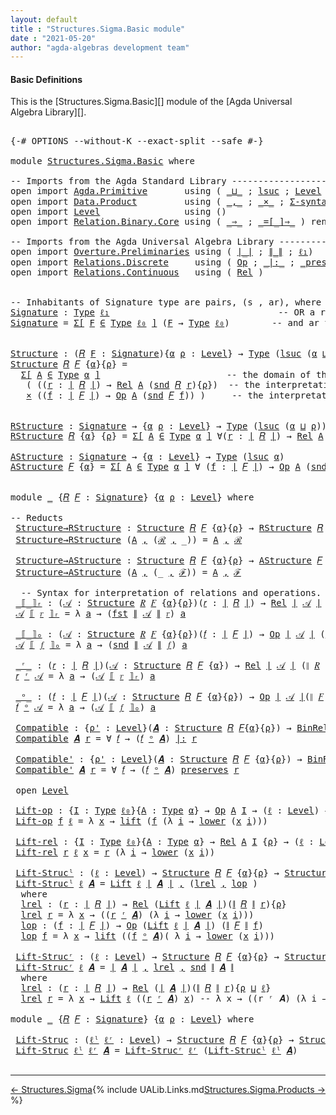 ```yaml
---
layout: default
title : "Structures.Sigma.Basic module"
date : "2021-05-20"
author: "agda-algebras development team"
---
```


#### <a id="basic-definitions">Basic Definitions</a>

This is the [Structures.Sigma.Basic][] module of the [Agda Universal Algebra Library][].

<pre class="Agda">

<a id="285" class="Symbol">{-#</a> <a id="289" class="Keyword">OPTIONS</a> <a id="297" class="Pragma">--without-K</a> <a id="309" class="Pragma">--exact-split</a> <a id="323" class="Pragma">--safe</a> <a id="330" class="Symbol">#-}</a>

<a id="335" class="Keyword">module</a> <a id="342" href="Structures.Sigma.Basic.html" class="Module">Structures.Sigma.Basic</a> <a id="365" class="Keyword">where</a>

<a id="372" class="Comment">-- Imports from the Agda Standard Library ------------------------------------------------</a>
<a id="463" class="Keyword">open</a> <a id="468" class="Keyword">import</a> <a id="475" href="Agda.Primitive.html" class="Module">Agda.Primitive</a>       <a id="496" class="Keyword">using</a> <a id="502" class="Symbol">(</a> <a id="504" href="Agda.Primitive.html#810" class="Primitive Operator">_⊔_</a> <a id="508" class="Symbol">;</a> <a id="510" href="Agda.Primitive.html#780" class="Primitive">lsuc</a> <a id="515" class="Symbol">;</a> <a id="517" href="Agda.Primitive.html#597" class="Postulate">Level</a> <a id="523" class="Symbol">)</a> <a id="525" class="Keyword">renaming</a> <a id="534" class="Symbol">(</a> <a id="536" href="Agda.Primitive.html#326" class="Primitive">Set</a> <a id="540" class="Symbol">to</a> <a id="543" class="Primitive">Type</a> <a id="548" class="Symbol">;</a> <a id="550" href="Agda.Primitive.html#764" class="Primitive">lzero</a> <a id="556" class="Symbol">to</a> <a id="559" class="Primitive">ℓ₀</a> <a id="562" class="Symbol">)</a>
<a id="564" class="Keyword">open</a> <a id="569" class="Keyword">import</a> <a id="576" href="Data.Product.html" class="Module">Data.Product</a>         <a id="597" class="Keyword">using</a> <a id="603" class="Symbol">(</a> <a id="605" href="Agda.Builtin.Sigma.html#236" class="InductiveConstructor Operator">_,_</a> <a id="609" class="Symbol">;</a> <a id="611" href="Data.Product.html#1167" class="Function Operator">_×_</a> <a id="615" class="Symbol">;</a> <a id="617" href="Data.Product.html#916" class="Function">Σ-syntax</a> <a id="626" class="Symbol">)</a> <a id="628" class="Keyword">renaming</a> <a id="637" class="Symbol">(</a> <a id="639" href="Agda.Builtin.Sigma.html#252" class="Field">proj₁</a> <a id="645" class="Symbol">to</a> <a id="648" class="Field">fst</a> <a id="652" class="Symbol">;</a> <a id="654" href="Agda.Builtin.Sigma.html#264" class="Field">proj₂</a> <a id="660" class="Symbol">to</a> <a id="663" class="Field">snd</a> <a id="667" class="Symbol">)</a>
<a id="669" class="Keyword">open</a> <a id="674" class="Keyword">import</a> <a id="681" href="Level.html" class="Module">Level</a>                <a id="702" class="Keyword">using</a> <a id="708" class="Symbol">()</a>
<a id="711" class="Keyword">open</a> <a id="716" class="Keyword">import</a> <a id="723" href="Relation.Binary.Core.html" class="Module">Relation.Binary.Core</a> <a id="744" class="Keyword">using</a> <a id="750" class="Symbol">(</a> <a id="752" href="Relation.Binary.Core.html#1254" class="Function Operator">_⇒_</a> <a id="756" class="Symbol">;</a> <a id="758" href="Relation.Binary.Core.html#1460" class="Function Operator">_=[_]⇒_</a> <a id="766" class="Symbol">)</a> <a id="768" class="Keyword">renaming</a> <a id="777" class="Symbol">(</a> <a id="779" href="Relation.Binary.Core.html#766" class="Function">REL</a> <a id="783" class="Symbol">to</a> <a id="786" class="Function">BinREL</a> <a id="793" class="Symbol">;</a> <a id="795" href="Relation.Binary.Core.html#882" class="Function">Rel</a> <a id="799" class="Symbol">to</a> <a id="802" class="Function">BinRel</a> <a id="809" class="Symbol">)</a>

<a id="812" class="Comment">-- Imports from the Agda Universal Algebra Library ---------------------------------------------</a>
<a id="909" class="Keyword">open</a> <a id="914" class="Keyword">import</a> <a id="921" href="Overture.Preliminaries.html" class="Module">Overture.Preliminaries</a> <a id="944" class="Keyword">using</a> <a id="950" class="Symbol">(</a> <a id="952" href="Overture.Preliminaries.html#4383" class="Function Operator">∣_∣</a> <a id="956" class="Symbol">;</a> <a id="958" href="Overture.Preliminaries.html#4421" class="Function Operator">∥_∥</a> <a id="962" class="Symbol">;</a> <a id="964" href="Overture.Preliminaries.html#3569" class="Function">ℓ₁</a><a id="966" class="Symbol">)</a>
<a id="968" class="Keyword">open</a> <a id="973" class="Keyword">import</a> <a id="980" href="Relations.Discrete.html" class="Module">Relations.Discrete</a>     <a id="1003" class="Keyword">using</a> <a id="1009" class="Symbol">(</a> <a id="1011" href="Relations.Discrete.html#6084" class="Function">Op</a> <a id="1014" class="Symbol">;</a> <a id="1016" href="Relations.Discrete.html#7001" class="Function Operator">_|:_</a> <a id="1021" class="Symbol">;</a> <a id="1023" href="Relations.Discrete.html#6827" class="Function Operator">_preserves_</a> <a id="1035" class="Symbol">)</a>
<a id="1037" class="Keyword">open</a> <a id="1042" class="Keyword">import</a> <a id="1049" href="Relations.Continuous.html" class="Module">Relations.Continuous</a>   <a id="1072" class="Keyword">using</a> <a id="1078" class="Symbol">(</a> <a id="1080" href="Relations.Continuous.html#3907" class="Function">Rel</a> <a id="1084" class="Symbol">)</a>


<a id="1088" class="Comment">-- Inhabitants of Signature type are pairs, (s , ar), where s is an operation symbol,</a>
<a id="Signature"></a><a id="1174" href="Structures.Sigma.Basic.html#1174" class="Function">Signature</a> <a id="1184" class="Symbol">:</a> <a id="1186" href="Structures.Sigma.Basic.html#543" class="Primitive">Type</a> <a id="1191" href="Overture.Preliminaries.html#3569" class="Function">ℓ₁</a>                                <a id="1225" class="Comment">-- OR a relation symbol (new!),</a>
<a id="1257" href="Structures.Sigma.Basic.html#1174" class="Function">Signature</a> <a id="1267" class="Symbol">=</a> <a id="1269" href="Data.Product.html#916" class="Function">Σ[</a> <a id="1272" href="Structures.Sigma.Basic.html#1272" class="Bound">F</a> <a id="1274" href="Data.Product.html#916" class="Function">∈</a> <a id="1276" href="Structures.Sigma.Basic.html#543" class="Primitive">Type</a> <a id="1281" href="Structures.Sigma.Basic.html#559" class="Primitive">ℓ₀</a> <a id="1284" href="Data.Product.html#916" class="Function">]</a> <a id="1286" class="Symbol">(</a><a id="1287" href="Structures.Sigma.Basic.html#1272" class="Bound">F</a> <a id="1289" class="Symbol">→</a> <a id="1291" href="Structures.Sigma.Basic.html#543" class="Primitive">Type</a> <a id="1296" href="Structures.Sigma.Basic.html#559" class="Primitive">ℓ₀</a><a id="1298" class="Symbol">)</a>        <a id="1307" class="Comment">-- and ar the arity of s.</a>


<a id="Structure"></a><a id="1335" href="Structures.Sigma.Basic.html#1335" class="Function">Structure</a> <a id="1345" class="Symbol">:</a> <a id="1347" class="Symbol">(</a><a id="1348" href="Structures.Sigma.Basic.html#1348" class="Bound">𝑅</a> <a id="1350" href="Structures.Sigma.Basic.html#1350" class="Bound">F</a> <a id="1352" class="Symbol">:</a> <a id="1354" href="Structures.Sigma.Basic.html#1174" class="Function">Signature</a><a id="1363" class="Symbol">){</a><a id="1365" href="Structures.Sigma.Basic.html#1365" class="Bound">α</a> <a id="1367" href="Structures.Sigma.Basic.html#1367" class="Bound">ρ</a> <a id="1369" class="Symbol">:</a> <a id="1371" href="Agda.Primitive.html#597" class="Postulate">Level</a><a id="1376" class="Symbol">}</a> <a id="1378" class="Symbol">→</a> <a id="1380" href="Structures.Sigma.Basic.html#543" class="Primitive">Type</a> <a id="1385" class="Symbol">(</a><a id="1386" href="Agda.Primitive.html#780" class="Primitive">lsuc</a> <a id="1391" class="Symbol">(</a><a id="1392" href="Structures.Sigma.Basic.html#1365" class="Bound">α</a> <a id="1394" href="Agda.Primitive.html#810" class="Primitive Operator">⊔</a> <a id="1396" href="Structures.Sigma.Basic.html#1367" class="Bound">ρ</a><a id="1397" class="Symbol">))</a>
<a id="1400" href="Structures.Sigma.Basic.html#1335" class="Function">Structure</a> <a id="1410" href="Structures.Sigma.Basic.html#1410" class="Bound">𝑅</a> <a id="1412" href="Structures.Sigma.Basic.html#1412" class="Bound">𝐹</a> <a id="1414" class="Symbol">{</a><a id="1415" href="Structures.Sigma.Basic.html#1415" class="Bound">α</a><a id="1416" class="Symbol">}{</a><a id="1418" href="Structures.Sigma.Basic.html#1418" class="Bound">ρ</a><a id="1419" class="Symbol">}</a> <a id="1421" class="Symbol">=</a>
  <a id="1425" href="Data.Product.html#916" class="Function">Σ[</a> <a id="1428" href="Structures.Sigma.Basic.html#1428" class="Bound">A</a> <a id="1430" href="Data.Product.html#916" class="Function">∈</a> <a id="1432" href="Structures.Sigma.Basic.html#543" class="Primitive">Type</a> <a id="1437" href="Structures.Sigma.Basic.html#1415" class="Bound">α</a> <a id="1439" href="Data.Product.html#916" class="Function">]</a>                        <a id="1464" class="Comment">-- the domain of the structure is A</a>
   <a id="1503" class="Symbol">(</a> <a id="1505" class="Symbol">((</a><a id="1507" href="Structures.Sigma.Basic.html#1507" class="Bound">r</a> <a id="1509" class="Symbol">:</a> <a id="1511" href="Overture.Preliminaries.html#4383" class="Function Operator">∣</a> <a id="1513" href="Structures.Sigma.Basic.html#1410" class="Bound">𝑅</a> <a id="1515" href="Overture.Preliminaries.html#4383" class="Function Operator">∣</a><a id="1516" class="Symbol">)</a> <a id="1518" class="Symbol">→</a> <a id="1520" href="Relations.Continuous.html#3907" class="Function">Rel</a> <a id="1524" href="Structures.Sigma.Basic.html#1428" class="Bound">A</a> <a id="1526" class="Symbol">(</a><a id="1527" href="Structures.Sigma.Basic.html#663" class="Field">snd</a> <a id="1531" href="Structures.Sigma.Basic.html#1410" class="Bound">𝑅</a> <a id="1533" href="Structures.Sigma.Basic.html#1507" class="Bound">r</a><a id="1534" class="Symbol">){</a><a id="1536" href="Structures.Sigma.Basic.html#1418" class="Bound">ρ</a><a id="1537" class="Symbol">})</a>  <a id="1541" class="Comment">-- the interpretations of the relation symbols</a>
   <a id="1591" href="Data.Product.html#1167" class="Function Operator">×</a> <a id="1593" class="Symbol">((</a><a id="1595" href="Structures.Sigma.Basic.html#1595" class="Bound">f</a> <a id="1597" class="Symbol">:</a> <a id="1599" href="Overture.Preliminaries.html#4383" class="Function Operator">∣</a> <a id="1601" href="Structures.Sigma.Basic.html#1412" class="Bound">𝐹</a> <a id="1603" href="Overture.Preliminaries.html#4383" class="Function Operator">∣</a><a id="1604" class="Symbol">)</a> <a id="1606" class="Symbol">→</a> <a id="1608" href="Relations.Discrete.html#6084" class="Function">Op</a> <a id="1611" href="Structures.Sigma.Basic.html#1428" class="Bound">A</a> <a id="1613" class="Symbol">(</a><a id="1614" href="Structures.Sigma.Basic.html#663" class="Field">snd</a> <a id="1618" href="Structures.Sigma.Basic.html#1412" class="Bound">𝐹</a> <a id="1620" href="Structures.Sigma.Basic.html#1595" class="Bound">f</a><a id="1621" class="Symbol">))</a> <a id="1624" class="Symbol">)</a>     <a id="1630" class="Comment">-- the interpretations of the operation symbols</a>


<a id="RStructure"></a><a id="1680" href="Structures.Sigma.Basic.html#1680" class="Function">RStructure</a> <a id="1691" class="Symbol">:</a> <a id="1693" href="Structures.Sigma.Basic.html#1174" class="Function">Signature</a> <a id="1703" class="Symbol">→</a> <a id="1705" class="Symbol">{</a><a id="1706" href="Structures.Sigma.Basic.html#1706" class="Bound">α</a> <a id="1708" href="Structures.Sigma.Basic.html#1708" class="Bound">ρ</a> <a id="1710" class="Symbol">:</a> <a id="1712" href="Agda.Primitive.html#597" class="Postulate">Level</a><a id="1717" class="Symbol">}</a> <a id="1719" class="Symbol">→</a> <a id="1721" href="Structures.Sigma.Basic.html#543" class="Primitive">Type</a> <a id="1726" class="Symbol">(</a><a id="1727" href="Agda.Primitive.html#780" class="Primitive">lsuc</a> <a id="1732" class="Symbol">(</a><a id="1733" href="Structures.Sigma.Basic.html#1706" class="Bound">α</a> <a id="1735" href="Agda.Primitive.html#810" class="Primitive Operator">⊔</a> <a id="1737" href="Structures.Sigma.Basic.html#1708" class="Bound">ρ</a><a id="1738" class="Symbol">))</a>
<a id="1741" href="Structures.Sigma.Basic.html#1680" class="Function">RStructure</a> <a id="1752" href="Structures.Sigma.Basic.html#1752" class="Bound">𝑅</a> <a id="1754" class="Symbol">{</a><a id="1755" href="Structures.Sigma.Basic.html#1755" class="Bound">α</a><a id="1756" class="Symbol">}</a> <a id="1758" class="Symbol">{</a><a id="1759" href="Structures.Sigma.Basic.html#1759" class="Bound">ρ</a><a id="1760" class="Symbol">}</a> <a id="1762" class="Symbol">=</a> <a id="1764" href="Data.Product.html#916" class="Function">Σ[</a> <a id="1767" href="Structures.Sigma.Basic.html#1767" class="Bound">A</a> <a id="1769" href="Data.Product.html#916" class="Function">∈</a> <a id="1771" href="Structures.Sigma.Basic.html#543" class="Primitive">Type</a> <a id="1776" href="Structures.Sigma.Basic.html#1755" class="Bound">α</a> <a id="1778" href="Data.Product.html#916" class="Function">]</a> <a id="1780" class="Symbol">∀(</a><a id="1782" href="Structures.Sigma.Basic.html#1782" class="Bound">r</a> <a id="1784" class="Symbol">:</a> <a id="1786" href="Overture.Preliminaries.html#4383" class="Function Operator">∣</a> <a id="1788" href="Structures.Sigma.Basic.html#1752" class="Bound">𝑅</a> <a id="1790" href="Overture.Preliminaries.html#4383" class="Function Operator">∣</a><a id="1791" class="Symbol">)</a> <a id="1793" class="Symbol">→</a> <a id="1795" href="Relations.Continuous.html#3907" class="Function">Rel</a> <a id="1799" href="Structures.Sigma.Basic.html#1767" class="Bound">A</a> <a id="1801" class="Symbol">(</a><a id="1802" href="Structures.Sigma.Basic.html#663" class="Field">snd</a> <a id="1806" href="Structures.Sigma.Basic.html#1752" class="Bound">𝑅</a> <a id="1808" href="Structures.Sigma.Basic.html#1782" class="Bound">r</a><a id="1809" class="Symbol">)</a> <a id="1811" class="Symbol">{</a><a id="1812" href="Structures.Sigma.Basic.html#1759" class="Bound">ρ</a><a id="1813" class="Symbol">}</a>

<a id="AStructure"></a><a id="1816" href="Structures.Sigma.Basic.html#1816" class="Function">AStructure</a> <a id="1827" class="Symbol">:</a> <a id="1829" href="Structures.Sigma.Basic.html#1174" class="Function">Signature</a> <a id="1839" class="Symbol">→</a> <a id="1841" class="Symbol">{</a><a id="1842" href="Structures.Sigma.Basic.html#1842" class="Bound">α</a> <a id="1844" class="Symbol">:</a> <a id="1846" href="Agda.Primitive.html#597" class="Postulate">Level</a><a id="1851" class="Symbol">}</a> <a id="1853" class="Symbol">→</a> <a id="1855" href="Structures.Sigma.Basic.html#543" class="Primitive">Type</a> <a id="1860" class="Symbol">(</a><a id="1861" href="Agda.Primitive.html#780" class="Primitive">lsuc</a> <a id="1866" href="Structures.Sigma.Basic.html#1842" class="Bound">α</a><a id="1867" class="Symbol">)</a>
<a id="1869" href="Structures.Sigma.Basic.html#1816" class="Function">AStructure</a> <a id="1880" href="Structures.Sigma.Basic.html#1880" class="Bound">𝐹</a> <a id="1882" class="Symbol">{</a><a id="1883" href="Structures.Sigma.Basic.html#1883" class="Bound">α</a><a id="1884" class="Symbol">}</a> <a id="1886" class="Symbol">=</a> <a id="1888" href="Data.Product.html#916" class="Function">Σ[</a> <a id="1891" href="Structures.Sigma.Basic.html#1891" class="Bound">A</a> <a id="1893" href="Data.Product.html#916" class="Function">∈</a> <a id="1895" href="Structures.Sigma.Basic.html#543" class="Primitive">Type</a> <a id="1900" href="Structures.Sigma.Basic.html#1883" class="Bound">α</a> <a id="1902" href="Data.Product.html#916" class="Function">]</a> <a id="1904" class="Symbol">∀</a> <a id="1906" class="Symbol">(</a><a id="1907" href="Structures.Sigma.Basic.html#1907" class="Bound">f</a> <a id="1909" class="Symbol">:</a> <a id="1911" href="Overture.Preliminaries.html#4383" class="Function Operator">∣</a> <a id="1913" href="Structures.Sigma.Basic.html#1880" class="Bound">𝐹</a> <a id="1915" href="Overture.Preliminaries.html#4383" class="Function Operator">∣</a><a id="1916" class="Symbol">)</a> <a id="1918" class="Symbol">→</a> <a id="1920" href="Relations.Discrete.html#6084" class="Function">Op</a> <a id="1923" href="Structures.Sigma.Basic.html#1891" class="Bound">A</a> <a id="1925" class="Symbol">(</a><a id="1926" href="Structures.Sigma.Basic.html#663" class="Field">snd</a> <a id="1930" href="Structures.Sigma.Basic.html#1880" class="Bound">𝐹</a> <a id="1932" href="Structures.Sigma.Basic.html#1907" class="Bound">f</a><a id="1933" class="Symbol">)</a>


<a id="1937" class="Keyword">module</a> <a id="1944" href="Structures.Sigma.Basic.html#1944" class="Module">_</a> <a id="1946" class="Symbol">{</a><a id="1947" href="Structures.Sigma.Basic.html#1947" class="Bound">𝑅</a> <a id="1949" href="Structures.Sigma.Basic.html#1949" class="Bound">𝐹</a> <a id="1951" class="Symbol">:</a> <a id="1953" href="Structures.Sigma.Basic.html#1174" class="Function">Signature</a><a id="1962" class="Symbol">}</a> <a id="1964" class="Symbol">{</a><a id="1965" href="Structures.Sigma.Basic.html#1965" class="Bound">α</a> <a id="1967" href="Structures.Sigma.Basic.html#1967" class="Bound">ρ</a> <a id="1969" class="Symbol">:</a> <a id="1971" href="Agda.Primitive.html#597" class="Postulate">Level</a><a id="1976" class="Symbol">}</a> <a id="1978" class="Keyword">where</a>

<a id="1985" class="Comment">-- Reducts</a>
 <a id="1997" href="Structures.Sigma.Basic.html#1997" class="Function">Structure→RStructure</a> <a id="2018" class="Symbol">:</a> <a id="2020" href="Structures.Sigma.Basic.html#1335" class="Function">Structure</a> <a id="2030" href="Structures.Sigma.Basic.html#1947" class="Bound">𝑅</a> <a id="2032" href="Structures.Sigma.Basic.html#1949" class="Bound">𝐹</a> <a id="2034" class="Symbol">{</a><a id="2035" href="Structures.Sigma.Basic.html#1965" class="Bound">α</a><a id="2036" class="Symbol">}{</a><a id="2038" href="Structures.Sigma.Basic.html#1967" class="Bound">ρ</a><a id="2039" class="Symbol">}</a> <a id="2041" class="Symbol">→</a> <a id="2043" href="Structures.Sigma.Basic.html#1680" class="Function">RStructure</a> <a id="2054" href="Structures.Sigma.Basic.html#1947" class="Bound">𝑅</a> <a id="2056" class="Symbol">{</a><a id="2057" href="Structures.Sigma.Basic.html#1965" class="Bound">α</a><a id="2058" class="Symbol">}{</a><a id="2060" href="Structures.Sigma.Basic.html#1967" class="Bound">ρ</a><a id="2061" class="Symbol">}</a>
 <a id="2064" href="Structures.Sigma.Basic.html#1997" class="Function">Structure→RStructure</a> <a id="2085" class="Symbol">(</a><a id="2086" href="Structures.Sigma.Basic.html#2086" class="Bound">A</a> <a id="2088" href="Agda.Builtin.Sigma.html#236" class="InductiveConstructor Operator">,</a> <a id="2090" class="Symbol">(</a><a id="2091" href="Structures.Sigma.Basic.html#2091" class="Bound">ℛ</a> <a id="2093" href="Agda.Builtin.Sigma.html#236" class="InductiveConstructor Operator">,</a> <a id="2095" class="Symbol">_))</a> <a id="2099" class="Symbol">=</a> <a id="2101" href="Structures.Sigma.Basic.html#2086" class="Bound">A</a> <a id="2103" href="Agda.Builtin.Sigma.html#236" class="InductiveConstructor Operator">,</a> <a id="2105" href="Structures.Sigma.Basic.html#2091" class="Bound">ℛ</a>

 <a id="2109" href="Structures.Sigma.Basic.html#2109" class="Function">Structure→AStructure</a> <a id="2130" class="Symbol">:</a> <a id="2132" href="Structures.Sigma.Basic.html#1335" class="Function">Structure</a> <a id="2142" href="Structures.Sigma.Basic.html#1947" class="Bound">𝑅</a> <a id="2144" href="Structures.Sigma.Basic.html#1949" class="Bound">𝐹</a> <a id="2146" class="Symbol">{</a><a id="2147" href="Structures.Sigma.Basic.html#1965" class="Bound">α</a><a id="2148" class="Symbol">}{</a><a id="2150" href="Structures.Sigma.Basic.html#1967" class="Bound">ρ</a><a id="2151" class="Symbol">}</a> <a id="2153" class="Symbol">→</a> <a id="2155" href="Structures.Sigma.Basic.html#1816" class="Function">AStructure</a> <a id="2166" href="Structures.Sigma.Basic.html#1949" class="Bound">𝐹</a>
 <a id="2169" href="Structures.Sigma.Basic.html#2109" class="Function">Structure→AStructure</a> <a id="2190" class="Symbol">(</a><a id="2191" href="Structures.Sigma.Basic.html#2191" class="Bound">A</a> <a id="2193" href="Agda.Builtin.Sigma.html#236" class="InductiveConstructor Operator">,</a> <a id="2195" class="Symbol">(_</a> <a id="2198" href="Agda.Builtin.Sigma.html#236" class="InductiveConstructor Operator">,</a> <a id="2200" href="Structures.Sigma.Basic.html#2200" class="Bound">ℱ</a><a id="2201" class="Symbol">))</a> <a id="2204" class="Symbol">=</a> <a id="2206" href="Structures.Sigma.Basic.html#2191" class="Bound">A</a> <a id="2208" href="Agda.Builtin.Sigma.html#236" class="InductiveConstructor Operator">,</a> <a id="2210" href="Structures.Sigma.Basic.html#2200" class="Bound">ℱ</a>

  <a id="2215" class="Comment">-- Syntax for interpretation of relations and operations.</a>
 <a id="2274" href="Structures.Sigma.Basic.html#2274" class="Function Operator">_⟦_⟧ᵣ</a> <a id="2280" class="Symbol">:</a> <a id="2282" class="Symbol">(</a><a id="2283" href="Structures.Sigma.Basic.html#2283" class="Bound">𝒜</a> <a id="2285" class="Symbol">:</a> <a id="2287" href="Structures.Sigma.Basic.html#1335" class="Function">Structure</a> <a id="2297" href="Structures.Sigma.Basic.html#1947" class="Bound">𝑅</a> <a id="2299" href="Structures.Sigma.Basic.html#1949" class="Bound">𝐹</a> <a id="2301" class="Symbol">{</a><a id="2302" href="Structures.Sigma.Basic.html#1965" class="Bound">α</a><a id="2303" class="Symbol">}{</a><a id="2305" href="Structures.Sigma.Basic.html#1967" class="Bound">ρ</a><a id="2306" class="Symbol">})(</a><a id="2309" href="Structures.Sigma.Basic.html#2309" class="Bound">𝑟</a> <a id="2311" class="Symbol">:</a> <a id="2313" href="Overture.Preliminaries.html#4383" class="Function Operator">∣</a> <a id="2315" href="Structures.Sigma.Basic.html#1947" class="Bound">𝑅</a> <a id="2317" href="Overture.Preliminaries.html#4383" class="Function Operator">∣</a><a id="2318" class="Symbol">)</a> <a id="2320" class="Symbol">→</a> <a id="2322" href="Relations.Continuous.html#3907" class="Function">Rel</a> <a id="2326" href="Overture.Preliminaries.html#4383" class="Function Operator">∣</a> <a id="2328" href="Structures.Sigma.Basic.html#2283" class="Bound">𝒜</a> <a id="2330" href="Overture.Preliminaries.html#4383" class="Function Operator">∣</a> <a id="2332" class="Symbol">(</a><a id="2333" href="Overture.Preliminaries.html#4421" class="Function Operator">∥</a> <a id="2335" href="Structures.Sigma.Basic.html#1947" class="Bound">𝑅</a> <a id="2337" href="Overture.Preliminaries.html#4421" class="Function Operator">∥</a> <a id="2339" href="Structures.Sigma.Basic.html#2309" class="Bound">𝑟</a><a id="2340" class="Symbol">)</a> <a id="2342" class="Symbol">{</a><a id="2343" href="Structures.Sigma.Basic.html#1967" class="Bound">ρ</a><a id="2344" class="Symbol">}</a>
 <a id="2347" href="Structures.Sigma.Basic.html#2347" class="Bound">𝒜</a> <a id="2349" href="Structures.Sigma.Basic.html#2274" class="Function Operator">⟦</a> <a id="2351" href="Structures.Sigma.Basic.html#2351" class="Bound">𝑟</a> <a id="2353" href="Structures.Sigma.Basic.html#2274" class="Function Operator">⟧ᵣ</a> <a id="2356" class="Symbol">=</a> <a id="2358" class="Symbol">λ</a> <a id="2360" href="Structures.Sigma.Basic.html#2360" class="Bound">a</a> <a id="2362" class="Symbol">→</a> <a id="2364" class="Symbol">(</a><a id="2365" href="Structures.Sigma.Basic.html#648" class="Field">fst</a> <a id="2369" href="Overture.Preliminaries.html#4421" class="Function Operator">∥</a> <a id="2371" href="Structures.Sigma.Basic.html#2347" class="Bound">𝒜</a> <a id="2373" href="Overture.Preliminaries.html#4421" class="Function Operator">∥</a> <a id="2375" href="Structures.Sigma.Basic.html#2351" class="Bound">𝑟</a><a id="2376" class="Symbol">)</a> <a id="2378" href="Structures.Sigma.Basic.html#2360" class="Bound">a</a>

 <a id="2382" href="Structures.Sigma.Basic.html#2382" class="Function Operator">_⟦_⟧ₒ</a> <a id="2388" class="Symbol">:</a> <a id="2390" class="Symbol">(</a><a id="2391" href="Structures.Sigma.Basic.html#2391" class="Bound">𝒜</a> <a id="2393" class="Symbol">:</a> <a id="2395" href="Structures.Sigma.Basic.html#1335" class="Function">Structure</a> <a id="2405" href="Structures.Sigma.Basic.html#1947" class="Bound">𝑅</a> <a id="2407" href="Structures.Sigma.Basic.html#1949" class="Bound">𝐹</a> <a id="2409" class="Symbol">{</a><a id="2410" href="Structures.Sigma.Basic.html#1965" class="Bound">α</a><a id="2411" class="Symbol">}{</a><a id="2413" href="Structures.Sigma.Basic.html#1967" class="Bound">ρ</a><a id="2414" class="Symbol">})(</a><a id="2417" href="Structures.Sigma.Basic.html#2417" class="Bound">𝑓</a> <a id="2419" class="Symbol">:</a> <a id="2421" href="Overture.Preliminaries.html#4383" class="Function Operator">∣</a> <a id="2423" href="Structures.Sigma.Basic.html#1949" class="Bound">𝐹</a> <a id="2425" href="Overture.Preliminaries.html#4383" class="Function Operator">∣</a><a id="2426" class="Symbol">)</a> <a id="2428" class="Symbol">→</a> <a id="2430" href="Relations.Discrete.html#6084" class="Function">Op</a> <a id="2433" href="Overture.Preliminaries.html#4383" class="Function Operator">∣</a> <a id="2435" href="Structures.Sigma.Basic.html#2391" class="Bound">𝒜</a> <a id="2437" href="Overture.Preliminaries.html#4383" class="Function Operator">∣</a> <a id="2439" class="Symbol">(</a><a id="2440" href="Overture.Preliminaries.html#4421" class="Function Operator">∥</a> <a id="2442" href="Structures.Sigma.Basic.html#1949" class="Bound">𝐹</a> <a id="2444" href="Overture.Preliminaries.html#4421" class="Function Operator">∥</a> <a id="2446" href="Structures.Sigma.Basic.html#2417" class="Bound">𝑓</a><a id="2447" class="Symbol">)</a>
 <a id="2450" href="Structures.Sigma.Basic.html#2450" class="Bound">𝒜</a> <a id="2452" href="Structures.Sigma.Basic.html#2382" class="Function Operator">⟦</a> <a id="2454" href="Structures.Sigma.Basic.html#2454" class="Bound">𝑓</a> <a id="2456" href="Structures.Sigma.Basic.html#2382" class="Function Operator">⟧ₒ</a> <a id="2459" class="Symbol">=</a> <a id="2461" class="Symbol">λ</a> <a id="2463" href="Structures.Sigma.Basic.html#2463" class="Bound">a</a> <a id="2465" class="Symbol">→</a> <a id="2467" class="Symbol">(</a><a id="2468" href="Structures.Sigma.Basic.html#663" class="Field">snd</a> <a id="2472" href="Overture.Preliminaries.html#4421" class="Function Operator">∥</a> <a id="2474" href="Structures.Sigma.Basic.html#2450" class="Bound">𝒜</a> <a id="2476" href="Overture.Preliminaries.html#4421" class="Function Operator">∥</a> <a id="2478" href="Structures.Sigma.Basic.html#2454" class="Bound">𝑓</a><a id="2479" class="Symbol">)</a> <a id="2481" href="Structures.Sigma.Basic.html#2463" class="Bound">a</a>

 <a id="2485" href="Structures.Sigma.Basic.html#2485" class="Function Operator">_ʳ_</a> <a id="2489" class="Symbol">:</a> <a id="2491" class="Symbol">(</a><a id="2492" href="Structures.Sigma.Basic.html#2492" class="Bound">𝑟</a> <a id="2494" class="Symbol">:</a> <a id="2496" href="Overture.Preliminaries.html#4383" class="Function Operator">∣</a> <a id="2498" href="Structures.Sigma.Basic.html#1947" class="Bound">𝑅</a> <a id="2500" href="Overture.Preliminaries.html#4383" class="Function Operator">∣</a><a id="2501" class="Symbol">)(</a><a id="2503" href="Structures.Sigma.Basic.html#2503" class="Bound">𝒜</a> <a id="2505" class="Symbol">:</a> <a id="2507" href="Structures.Sigma.Basic.html#1335" class="Function">Structure</a> <a id="2517" href="Structures.Sigma.Basic.html#1947" class="Bound">𝑅</a> <a id="2519" href="Structures.Sigma.Basic.html#1949" class="Bound">𝐹</a> <a id="2521" class="Symbol">{</a><a id="2522" href="Structures.Sigma.Basic.html#1965" class="Bound">α</a><a id="2523" class="Symbol">})</a> <a id="2526" class="Symbol">→</a> <a id="2528" href="Relations.Continuous.html#3907" class="Function">Rel</a> <a id="2532" href="Overture.Preliminaries.html#4383" class="Function Operator">∣</a> <a id="2534" href="Structures.Sigma.Basic.html#2503" class="Bound">𝒜</a> <a id="2536" href="Overture.Preliminaries.html#4383" class="Function Operator">∣</a> <a id="2538" class="Symbol">(</a><a id="2539" href="Overture.Preliminaries.html#4421" class="Function Operator">∥</a> <a id="2541" href="Structures.Sigma.Basic.html#1947" class="Bound">𝑅</a> <a id="2543" href="Overture.Preliminaries.html#4421" class="Function Operator">∥</a> <a id="2545" href="Structures.Sigma.Basic.html#2492" class="Bound">𝑟</a><a id="2546" class="Symbol">){</a><a id="2548" href="Structures.Sigma.Basic.html#1967" class="Bound">ρ</a><a id="2549" class="Symbol">}</a>
 <a id="2552" href="Structures.Sigma.Basic.html#2552" class="Bound">𝑟</a> <a id="2554" href="Structures.Sigma.Basic.html#2485" class="Function Operator">ʳ</a> <a id="2556" href="Structures.Sigma.Basic.html#2556" class="Bound">𝒜</a> <a id="2558" class="Symbol">=</a> <a id="2560" class="Symbol">λ</a> <a id="2562" href="Structures.Sigma.Basic.html#2562" class="Bound">a</a> <a id="2564" class="Symbol">→</a> <a id="2566" class="Symbol">(</a><a id="2567" href="Structures.Sigma.Basic.html#2556" class="Bound">𝒜</a> <a id="2569" href="Structures.Sigma.Basic.html#2274" class="Function Operator">⟦</a> <a id="2571" href="Structures.Sigma.Basic.html#2552" class="Bound">𝑟</a> <a id="2573" href="Structures.Sigma.Basic.html#2274" class="Function Operator">⟧ᵣ</a><a id="2575" class="Symbol">)</a> <a id="2577" href="Structures.Sigma.Basic.html#2562" class="Bound">a</a>

 <a id="2581" href="Structures.Sigma.Basic.html#2581" class="Function Operator">_ᵒ_</a> <a id="2585" class="Symbol">:</a> <a id="2587" class="Symbol">(</a><a id="2588" href="Structures.Sigma.Basic.html#2588" class="Bound">𝑓</a> <a id="2590" class="Symbol">:</a> <a id="2592" href="Overture.Preliminaries.html#4383" class="Function Operator">∣</a> <a id="2594" href="Structures.Sigma.Basic.html#1949" class="Bound">𝐹</a> <a id="2596" href="Overture.Preliminaries.html#4383" class="Function Operator">∣</a><a id="2597" class="Symbol">)(</a><a id="2599" href="Structures.Sigma.Basic.html#2599" class="Bound">𝒜</a> <a id="2601" class="Symbol">:</a> <a id="2603" href="Structures.Sigma.Basic.html#1335" class="Function">Structure</a> <a id="2613" href="Structures.Sigma.Basic.html#1947" class="Bound">𝑅</a> <a id="2615" href="Structures.Sigma.Basic.html#1949" class="Bound">𝐹</a> <a id="2617" class="Symbol">{</a><a id="2618" href="Structures.Sigma.Basic.html#1965" class="Bound">α</a><a id="2619" class="Symbol">}{</a><a id="2621" href="Structures.Sigma.Basic.html#1967" class="Bound">ρ</a><a id="2622" class="Symbol">})</a> <a id="2625" class="Symbol">→</a> <a id="2627" href="Relations.Discrete.html#6084" class="Function">Op</a> <a id="2630" href="Overture.Preliminaries.html#4383" class="Function Operator">∣</a> <a id="2632" href="Structures.Sigma.Basic.html#2599" class="Bound">𝒜</a> <a id="2634" href="Overture.Preliminaries.html#4383" class="Function Operator">∣</a><a id="2635" class="Symbol">(</a><a id="2636" href="Overture.Preliminaries.html#4421" class="Function Operator">∥</a> <a id="2638" href="Structures.Sigma.Basic.html#1949" class="Bound">𝐹</a> <a id="2640" href="Overture.Preliminaries.html#4421" class="Function Operator">∥</a> <a id="2642" href="Structures.Sigma.Basic.html#2588" class="Bound">𝑓</a><a id="2643" class="Symbol">)</a>
 <a id="2646" href="Structures.Sigma.Basic.html#2646" class="Bound">𝑓</a> <a id="2648" href="Structures.Sigma.Basic.html#2581" class="Function Operator">ᵒ</a> <a id="2650" href="Structures.Sigma.Basic.html#2650" class="Bound">𝒜</a> <a id="2652" class="Symbol">=</a> <a id="2654" class="Symbol">λ</a> <a id="2656" href="Structures.Sigma.Basic.html#2656" class="Bound">a</a> <a id="2658" class="Symbol">→</a> <a id="2660" class="Symbol">(</a><a id="2661" href="Structures.Sigma.Basic.html#2650" class="Bound">𝒜</a> <a id="2663" href="Structures.Sigma.Basic.html#2382" class="Function Operator">⟦</a> <a id="2665" href="Structures.Sigma.Basic.html#2646" class="Bound">𝑓</a> <a id="2667" href="Structures.Sigma.Basic.html#2382" class="Function Operator">⟧ₒ</a><a id="2669" class="Symbol">)</a> <a id="2671" href="Structures.Sigma.Basic.html#2656" class="Bound">a</a>

 <a id="2675" href="Structures.Sigma.Basic.html#2675" class="Function">Compatible</a> <a id="2686" class="Symbol">:</a> <a id="2688" class="Symbol">{</a><a id="2689" href="Structures.Sigma.Basic.html#2689" class="Bound">ρ&#39;</a> <a id="2692" class="Symbol">:</a> <a id="2694" href="Agda.Primitive.html#597" class="Postulate">Level</a><a id="2699" class="Symbol">}(</a><a id="2701" href="Structures.Sigma.Basic.html#2701" class="Bound">𝑨</a> <a id="2703" class="Symbol">:</a> <a id="2705" href="Structures.Sigma.Basic.html#1335" class="Function">Structure</a> <a id="2715" href="Structures.Sigma.Basic.html#1947" class="Bound">𝑅</a> <a id="2717" href="Structures.Sigma.Basic.html#1949" class="Bound">𝐹</a><a id="2718" class="Symbol">{</a><a id="2719" href="Structures.Sigma.Basic.html#1965" class="Bound">α</a><a id="2720" class="Symbol">}{</a><a id="2722" href="Structures.Sigma.Basic.html#1967" class="Bound">ρ</a><a id="2723" class="Symbol">})</a> <a id="2726" class="Symbol">→</a> <a id="2728" href="Structures.Sigma.Basic.html#802" class="Function">BinRel</a> <a id="2735" href="Overture.Preliminaries.html#4383" class="Function Operator">∣</a> <a id="2737" href="Structures.Sigma.Basic.html#2701" class="Bound">𝑨</a> <a id="2739" href="Overture.Preliminaries.html#4383" class="Function Operator">∣</a> <a id="2741" href="Structures.Sigma.Basic.html#2689" class="Bound">ρ&#39;</a>  <a id="2745" class="Symbol">→</a> <a id="2747" href="Structures.Sigma.Basic.html#543" class="Primitive">Type</a> <a id="2752" class="Symbol">(</a><a id="2753" href="Structures.Sigma.Basic.html#1965" class="Bound">α</a> <a id="2755" href="Agda.Primitive.html#810" class="Primitive Operator">⊔</a> <a id="2757" href="Structures.Sigma.Basic.html#2689" class="Bound">ρ&#39;</a><a id="2759" class="Symbol">)</a>
 <a id="2762" href="Structures.Sigma.Basic.html#2675" class="Function">Compatible</a> <a id="2773" href="Structures.Sigma.Basic.html#2773" class="Bound">𝑨</a> <a id="2775" href="Structures.Sigma.Basic.html#2775" class="Bound">r</a> <a id="2777" class="Symbol">=</a> <a id="2779" class="Symbol">∀</a> <a id="2781" href="Structures.Sigma.Basic.html#2781" class="Bound">𝑓</a> <a id="2783" class="Symbol">→</a> <a id="2785" class="Symbol">(</a><a id="2786" href="Structures.Sigma.Basic.html#2781" class="Bound">𝑓</a> <a id="2788" href="Structures.Sigma.Basic.html#2581" class="Function Operator">ᵒ</a> <a id="2790" href="Structures.Sigma.Basic.html#2773" class="Bound">𝑨</a><a id="2791" class="Symbol">)</a> <a id="2793" href="Relations.Discrete.html#7001" class="Function Operator">|:</a> <a id="2796" href="Structures.Sigma.Basic.html#2775" class="Bound">r</a>

 <a id="2800" href="Structures.Sigma.Basic.html#2800" class="Function">Compatible&#39;</a> <a id="2812" class="Symbol">:</a> <a id="2814" class="Symbol">{</a><a id="2815" href="Structures.Sigma.Basic.html#2815" class="Bound">ρ&#39;</a> <a id="2818" class="Symbol">:</a> <a id="2820" href="Agda.Primitive.html#597" class="Postulate">Level</a><a id="2825" class="Symbol">}(</a><a id="2827" href="Structures.Sigma.Basic.html#2827" class="Bound">𝑨</a> <a id="2829" class="Symbol">:</a> <a id="2831" href="Structures.Sigma.Basic.html#1335" class="Function">Structure</a> <a id="2841" href="Structures.Sigma.Basic.html#1947" class="Bound">𝑅</a> <a id="2843" href="Structures.Sigma.Basic.html#1949" class="Bound">𝐹</a> <a id="2845" class="Symbol">{</a><a id="2846" href="Structures.Sigma.Basic.html#1965" class="Bound">α</a><a id="2847" class="Symbol">}{</a><a id="2849" href="Structures.Sigma.Basic.html#1967" class="Bound">ρ</a><a id="2850" class="Symbol">})</a> <a id="2853" class="Symbol">→</a> <a id="2855" href="Structures.Sigma.Basic.html#802" class="Function">BinRel</a> <a id="2862" href="Overture.Preliminaries.html#4383" class="Function Operator">∣</a> <a id="2864" href="Structures.Sigma.Basic.html#2827" class="Bound">𝑨</a> <a id="2866" href="Overture.Preliminaries.html#4383" class="Function Operator">∣</a> <a id="2868" href="Structures.Sigma.Basic.html#2815" class="Bound">ρ&#39;</a>  <a id="2872" class="Symbol">→</a> <a id="2874" href="Structures.Sigma.Basic.html#543" class="Primitive">Type</a> <a id="2879" class="Symbol">(</a><a id="2880" href="Structures.Sigma.Basic.html#1965" class="Bound">α</a> <a id="2882" href="Agda.Primitive.html#810" class="Primitive Operator">⊔</a> <a id="2884" href="Structures.Sigma.Basic.html#2815" class="Bound">ρ&#39;</a><a id="2886" class="Symbol">)</a>
 <a id="2889" href="Structures.Sigma.Basic.html#2800" class="Function">Compatible&#39;</a> <a id="2901" href="Structures.Sigma.Basic.html#2901" class="Bound">𝑨</a> <a id="2903" href="Structures.Sigma.Basic.html#2903" class="Bound">r</a> <a id="2905" class="Symbol">=</a> <a id="2907" class="Symbol">∀</a> <a id="2909" href="Structures.Sigma.Basic.html#2909" class="Bound">𝑓</a> <a id="2911" class="Symbol">→</a> <a id="2913" class="Symbol">(</a><a id="2914" href="Structures.Sigma.Basic.html#2909" class="Bound">𝑓</a> <a id="2916" href="Structures.Sigma.Basic.html#2581" class="Function Operator">ᵒ</a> <a id="2918" href="Structures.Sigma.Basic.html#2901" class="Bound">𝑨</a><a id="2919" class="Symbol">)</a> <a id="2921" href="Relations.Discrete.html#6827" class="Function Operator">preserves</a> <a id="2931" href="Structures.Sigma.Basic.html#2903" class="Bound">r</a>

 <a id="2935" class="Keyword">open</a> <a id="2940" href="Level.html" class="Module">Level</a>

 <a id="2948" href="Structures.Sigma.Basic.html#2948" class="Function">Lift-op</a> <a id="2956" class="Symbol">:</a> <a id="2958" class="Symbol">{</a><a id="2959" href="Structures.Sigma.Basic.html#2959" class="Bound">I</a> <a id="2961" class="Symbol">:</a> <a id="2963" href="Structures.Sigma.Basic.html#543" class="Primitive">Type</a> <a id="2968" href="Structures.Sigma.Basic.html#559" class="Primitive">ℓ₀</a><a id="2970" class="Symbol">}{</a><a id="2972" href="Structures.Sigma.Basic.html#2972" class="Bound">A</a> <a id="2974" class="Symbol">:</a> <a id="2976" href="Structures.Sigma.Basic.html#543" class="Primitive">Type</a> <a id="2981" href="Structures.Sigma.Basic.html#1965" class="Bound">α</a><a id="2982" class="Symbol">}</a> <a id="2984" class="Symbol">→</a> <a id="2986" href="Relations.Discrete.html#6084" class="Function">Op</a> <a id="2989" href="Structures.Sigma.Basic.html#2972" class="Bound">A</a> <a id="2991" href="Structures.Sigma.Basic.html#2959" class="Bound">I</a> <a id="2993" class="Symbol">→</a> <a id="2995" class="Symbol">(</a><a id="2996" href="Structures.Sigma.Basic.html#2996" class="Bound">ℓ</a> <a id="2998" class="Symbol">:</a> <a id="3000" href="Agda.Primitive.html#597" class="Postulate">Level</a><a id="3005" class="Symbol">)</a> <a id="3007" class="Symbol">→</a> <a id="3009" href="Relations.Discrete.html#6084" class="Function">Op</a> <a id="3012" class="Symbol">(</a><a id="3013" href="Level.html#400" class="Record">Lift</a> <a id="3018" href="Structures.Sigma.Basic.html#2996" class="Bound">ℓ</a> <a id="3020" href="Structures.Sigma.Basic.html#2972" class="Bound">A</a><a id="3021" class="Symbol">)</a> <a id="3023" href="Structures.Sigma.Basic.html#2959" class="Bound">I</a>
 <a id="3026" href="Structures.Sigma.Basic.html#2948" class="Function">Lift-op</a> <a id="3034" href="Structures.Sigma.Basic.html#3034" class="Bound">f</a> <a id="3036" href="Structures.Sigma.Basic.html#3036" class="Bound">ℓ</a> <a id="3038" class="Symbol">=</a> <a id="3040" class="Symbol">λ</a> <a id="3042" href="Structures.Sigma.Basic.html#3042" class="Bound">x</a> <a id="3044" class="Symbol">→</a> <a id="3046" href="Level.html#457" class="InductiveConstructor">lift</a> <a id="3051" class="Symbol">(</a><a id="3052" href="Structures.Sigma.Basic.html#3034" class="Bound">f</a> <a id="3054" class="Symbol">(λ</a> <a id="3057" href="Structures.Sigma.Basic.html#3057" class="Bound">i</a> <a id="3059" class="Symbol">→</a> <a id="3061" href="Level.html#470" class="Field">lower</a> <a id="3067" class="Symbol">(</a><a id="3068" href="Structures.Sigma.Basic.html#3042" class="Bound">x</a> <a id="3070" href="Structures.Sigma.Basic.html#3057" class="Bound">i</a><a id="3071" class="Symbol">)))</a>

 <a id="3077" href="Structures.Sigma.Basic.html#3077" class="Function">Lift-rel</a> <a id="3086" class="Symbol">:</a> <a id="3088" class="Symbol">{</a><a id="3089" href="Structures.Sigma.Basic.html#3089" class="Bound">I</a> <a id="3091" class="Symbol">:</a> <a id="3093" href="Structures.Sigma.Basic.html#543" class="Primitive">Type</a> <a id="3098" href="Structures.Sigma.Basic.html#559" class="Primitive">ℓ₀</a><a id="3100" class="Symbol">}{</a><a id="3102" href="Structures.Sigma.Basic.html#3102" class="Bound">A</a> <a id="3104" class="Symbol">:</a> <a id="3106" href="Structures.Sigma.Basic.html#543" class="Primitive">Type</a> <a id="3111" href="Structures.Sigma.Basic.html#1965" class="Bound">α</a><a id="3112" class="Symbol">}</a> <a id="3114" class="Symbol">→</a> <a id="3116" href="Relations.Continuous.html#3907" class="Function">Rel</a> <a id="3120" href="Structures.Sigma.Basic.html#3102" class="Bound">A</a> <a id="3122" href="Structures.Sigma.Basic.html#3089" class="Bound">I</a> <a id="3124" class="Symbol">{</a><a id="3125" href="Structures.Sigma.Basic.html#1967" class="Bound">ρ</a><a id="3126" class="Symbol">}</a> <a id="3128" class="Symbol">→</a> <a id="3130" class="Symbol">(</a><a id="3131" href="Structures.Sigma.Basic.html#3131" class="Bound">ℓ</a> <a id="3133" class="Symbol">:</a> <a id="3135" href="Agda.Primitive.html#597" class="Postulate">Level</a><a id="3140" class="Symbol">)</a> <a id="3142" class="Symbol">→</a> <a id="3144" href="Relations.Continuous.html#3907" class="Function">Rel</a> <a id="3148" class="Symbol">(</a><a id="3149" href="Level.html#400" class="Record">Lift</a> <a id="3154" href="Structures.Sigma.Basic.html#3131" class="Bound">ℓ</a> <a id="3156" href="Structures.Sigma.Basic.html#3102" class="Bound">A</a><a id="3157" class="Symbol">)</a> <a id="3159" href="Structures.Sigma.Basic.html#3089" class="Bound">I</a><a id="3160" class="Symbol">{</a><a id="3161" href="Structures.Sigma.Basic.html#1967" class="Bound">ρ</a><a id="3162" class="Symbol">}</a>
 <a id="3165" href="Structures.Sigma.Basic.html#3077" class="Function">Lift-rel</a> <a id="3174" href="Structures.Sigma.Basic.html#3174" class="Bound">r</a> <a id="3176" href="Structures.Sigma.Basic.html#3176" class="Bound">ℓ</a> <a id="3178" href="Structures.Sigma.Basic.html#3178" class="Bound">x</a> <a id="3180" class="Symbol">=</a> <a id="3182" href="Structures.Sigma.Basic.html#3174" class="Bound">r</a> <a id="3184" class="Symbol">(λ</a> <a id="3187" href="Structures.Sigma.Basic.html#3187" class="Bound">i</a> <a id="3189" class="Symbol">→</a> <a id="3191" href="Level.html#470" class="Field">lower</a> <a id="3197" class="Symbol">(</a><a id="3198" href="Structures.Sigma.Basic.html#3178" class="Bound">x</a> <a id="3200" href="Structures.Sigma.Basic.html#3187" class="Bound">i</a><a id="3201" class="Symbol">))</a>

 <a id="3206" href="Structures.Sigma.Basic.html#3206" class="Function">Lift-Strucˡ</a> <a id="3218" class="Symbol">:</a> <a id="3220" class="Symbol">(</a><a id="3221" href="Structures.Sigma.Basic.html#3221" class="Bound">ℓ</a> <a id="3223" class="Symbol">:</a> <a id="3225" href="Agda.Primitive.html#597" class="Postulate">Level</a><a id="3230" class="Symbol">)</a> <a id="3232" class="Symbol">→</a> <a id="3234" href="Structures.Sigma.Basic.html#1335" class="Function">Structure</a> <a id="3244" href="Structures.Sigma.Basic.html#1947" class="Bound">𝑅</a> <a id="3246" href="Structures.Sigma.Basic.html#1949" class="Bound">𝐹</a> <a id="3248" class="Symbol">{</a><a id="3249" href="Structures.Sigma.Basic.html#1965" class="Bound">α</a><a id="3250" class="Symbol">}{</a><a id="3252" href="Structures.Sigma.Basic.html#1967" class="Bound">ρ</a><a id="3253" class="Symbol">}</a> <a id="3255" class="Symbol">→</a> <a id="3257" href="Structures.Sigma.Basic.html#1335" class="Function">Structure</a> <a id="3267" href="Structures.Sigma.Basic.html#1947" class="Bound">𝑅</a> <a id="3269" href="Structures.Sigma.Basic.html#1949" class="Bound">𝐹</a> <a id="3271" class="Symbol">{</a><a id="3272" class="Argument">α</a> <a id="3274" class="Symbol">=</a> <a id="3276" class="Symbol">(</a><a id="3277" href="Structures.Sigma.Basic.html#1965" class="Bound">α</a> <a id="3279" href="Agda.Primitive.html#810" class="Primitive Operator">⊔</a> <a id="3281" href="Structures.Sigma.Basic.html#3221" class="Bound">ℓ</a><a id="3282" class="Symbol">)}{</a><a id="3285" href="Structures.Sigma.Basic.html#1967" class="Bound">ρ</a><a id="3286" class="Symbol">}</a>
 <a id="3289" href="Structures.Sigma.Basic.html#3206" class="Function">Lift-Strucˡ</a> <a id="3301" href="Structures.Sigma.Basic.html#3301" class="Bound">ℓ</a> <a id="3303" href="Structures.Sigma.Basic.html#3303" class="Bound">𝑨</a> <a id="3305" class="Symbol">=</a> <a id="3307" href="Level.html#400" class="Record">Lift</a> <a id="3312" href="Structures.Sigma.Basic.html#3301" class="Bound">ℓ</a> <a id="3314" href="Overture.Preliminaries.html#4383" class="Function Operator">∣</a> <a id="3316" href="Structures.Sigma.Basic.html#3303" class="Bound">𝑨</a> <a id="3318" href="Overture.Preliminaries.html#4383" class="Function Operator">∣</a> <a id="3320" href="Agda.Builtin.Sigma.html#236" class="InductiveConstructor Operator">,</a> <a id="3322" class="Symbol">(</a><a id="3323" href="Structures.Sigma.Basic.html#3346" class="Function">lrel</a> <a id="3328" href="Agda.Builtin.Sigma.html#236" class="InductiveConstructor Operator">,</a> <a id="3330" href="Structures.Sigma.Basic.html#3447" class="Function">lop</a> <a id="3334" class="Symbol">)</a>
  <a id="3338" class="Keyword">where</a>
  <a id="3346" href="Structures.Sigma.Basic.html#3346" class="Function">lrel</a> <a id="3351" class="Symbol">:</a> <a id="3353" class="Symbol">(</a><a id="3354" href="Structures.Sigma.Basic.html#3354" class="Bound">r</a> <a id="3356" class="Symbol">:</a> <a id="3358" href="Overture.Preliminaries.html#4383" class="Function Operator">∣</a> <a id="3360" href="Structures.Sigma.Basic.html#1947" class="Bound">𝑅</a> <a id="3362" href="Overture.Preliminaries.html#4383" class="Function Operator">∣</a><a id="3363" class="Symbol">)</a> <a id="3365" class="Symbol">→</a> <a id="3367" href="Relations.Continuous.html#3907" class="Function">Rel</a> <a id="3371" class="Symbol">(</a><a id="3372" href="Level.html#400" class="Record">Lift</a> <a id="3377" href="Structures.Sigma.Basic.html#3301" class="Bound">ℓ</a> <a id="3379" href="Overture.Preliminaries.html#4383" class="Function Operator">∣</a> <a id="3381" href="Structures.Sigma.Basic.html#3303" class="Bound">𝑨</a> <a id="3383" href="Overture.Preliminaries.html#4383" class="Function Operator">∣</a><a id="3384" class="Symbol">)(</a><a id="3386" href="Overture.Preliminaries.html#4421" class="Function Operator">∥</a> <a id="3388" href="Structures.Sigma.Basic.html#1947" class="Bound">𝑅</a> <a id="3390" href="Overture.Preliminaries.html#4421" class="Function Operator">∥</a> <a id="3392" href="Structures.Sigma.Basic.html#3354" class="Bound">r</a><a id="3393" class="Symbol">){</a><a id="3395" href="Structures.Sigma.Basic.html#1967" class="Bound">ρ</a><a id="3396" class="Symbol">}</a>
  <a id="3400" href="Structures.Sigma.Basic.html#3346" class="Function">lrel</a> <a id="3405" href="Structures.Sigma.Basic.html#3405" class="Bound">r</a> <a id="3407" class="Symbol">=</a> <a id="3409" class="Symbol">λ</a> <a id="3411" href="Structures.Sigma.Basic.html#3411" class="Bound">x</a> <a id="3413" class="Symbol">→</a> <a id="3415" class="Symbol">((</a><a id="3417" href="Structures.Sigma.Basic.html#3405" class="Bound">r</a> <a id="3419" href="Structures.Sigma.Basic.html#2485" class="Function Operator">ʳ</a> <a id="3421" href="Structures.Sigma.Basic.html#3303" class="Bound">𝑨</a><a id="3422" class="Symbol">)</a> <a id="3424" class="Symbol">(λ</a> <a id="3427" href="Structures.Sigma.Basic.html#3427" class="Bound">i</a> <a id="3429" class="Symbol">→</a> <a id="3431" href="Level.html#470" class="Field">lower</a> <a id="3437" class="Symbol">(</a><a id="3438" href="Structures.Sigma.Basic.html#3411" class="Bound">x</a> <a id="3440" href="Structures.Sigma.Basic.html#3427" class="Bound">i</a><a id="3441" class="Symbol">)))</a>
  <a id="3447" href="Structures.Sigma.Basic.html#3447" class="Function">lop</a> <a id="3451" class="Symbol">:</a> <a id="3453" class="Symbol">(</a><a id="3454" href="Structures.Sigma.Basic.html#3454" class="Bound">f</a> <a id="3456" class="Symbol">:</a> <a id="3458" href="Overture.Preliminaries.html#4383" class="Function Operator">∣</a> <a id="3460" href="Structures.Sigma.Basic.html#1949" class="Bound">𝐹</a> <a id="3462" href="Overture.Preliminaries.html#4383" class="Function Operator">∣</a><a id="3463" class="Symbol">)</a> <a id="3465" class="Symbol">→</a> <a id="3467" href="Relations.Discrete.html#6084" class="Function">Op</a> <a id="3470" class="Symbol">(</a><a id="3471" href="Level.html#400" class="Record">Lift</a> <a id="3476" href="Structures.Sigma.Basic.html#3301" class="Bound">ℓ</a> <a id="3478" href="Overture.Preliminaries.html#4383" class="Function Operator">∣</a> <a id="3480" href="Structures.Sigma.Basic.html#3303" class="Bound">𝑨</a> <a id="3482" href="Overture.Preliminaries.html#4383" class="Function Operator">∣</a><a id="3483" class="Symbol">)</a> <a id="3485" class="Symbol">(</a><a id="3486" href="Overture.Preliminaries.html#4421" class="Function Operator">∥</a> <a id="3488" href="Structures.Sigma.Basic.html#1949" class="Bound">𝐹</a> <a id="3490" href="Overture.Preliminaries.html#4421" class="Function Operator">∥</a> <a id="3492" href="Structures.Sigma.Basic.html#3454" class="Bound">f</a><a id="3493" class="Symbol">)</a>
  <a id="3497" href="Structures.Sigma.Basic.html#3447" class="Function">lop</a> <a id="3501" href="Structures.Sigma.Basic.html#3501" class="Bound">f</a> <a id="3503" class="Symbol">=</a> <a id="3505" class="Symbol">λ</a> <a id="3507" href="Structures.Sigma.Basic.html#3507" class="Bound">x</a> <a id="3509" class="Symbol">→</a> <a id="3511" href="Level.html#457" class="InductiveConstructor">lift</a> <a id="3516" class="Symbol">((</a><a id="3518" href="Structures.Sigma.Basic.html#3501" class="Bound">f</a> <a id="3520" href="Structures.Sigma.Basic.html#2581" class="Function Operator">ᵒ</a> <a id="3522" href="Structures.Sigma.Basic.html#3303" class="Bound">𝑨</a><a id="3523" class="Symbol">)(</a> <a id="3526" class="Symbol">λ</a> <a id="3528" href="Structures.Sigma.Basic.html#3528" class="Bound">i</a> <a id="3530" class="Symbol">→</a> <a id="3532" href="Level.html#470" class="Field">lower</a> <a id="3538" class="Symbol">(</a><a id="3539" href="Structures.Sigma.Basic.html#3507" class="Bound">x</a> <a id="3541" href="Structures.Sigma.Basic.html#3528" class="Bound">i</a><a id="3542" class="Symbol">)))</a>

 <a id="3548" href="Structures.Sigma.Basic.html#3548" class="Function">Lift-Strucʳ</a> <a id="3560" class="Symbol">:</a> <a id="3562" class="Symbol">(</a><a id="3563" href="Structures.Sigma.Basic.html#3563" class="Bound">ℓ</a> <a id="3565" class="Symbol">:</a> <a id="3567" href="Agda.Primitive.html#597" class="Postulate">Level</a><a id="3572" class="Symbol">)</a> <a id="3574" class="Symbol">→</a> <a id="3576" href="Structures.Sigma.Basic.html#1335" class="Function">Structure</a> <a id="3586" href="Structures.Sigma.Basic.html#1947" class="Bound">𝑅</a> <a id="3588" href="Structures.Sigma.Basic.html#1949" class="Bound">𝐹</a> <a id="3590" class="Symbol">{</a><a id="3591" href="Structures.Sigma.Basic.html#1965" class="Bound">α</a><a id="3592" class="Symbol">}{</a><a id="3594" href="Structures.Sigma.Basic.html#1967" class="Bound">ρ</a><a id="3595" class="Symbol">}</a> <a id="3597" class="Symbol">→</a> <a id="3599" href="Structures.Sigma.Basic.html#1335" class="Function">Structure</a> <a id="3609" href="Structures.Sigma.Basic.html#1947" class="Bound">𝑅</a> <a id="3611" href="Structures.Sigma.Basic.html#1949" class="Bound">𝐹</a> <a id="3613" class="Symbol">{</a><a id="3614" href="Structures.Sigma.Basic.html#1965" class="Bound">α</a><a id="3615" class="Symbol">}{</a><a id="3617" class="Argument">ρ</a> <a id="3619" class="Symbol">=</a> <a id="3621" class="Symbol">(</a><a id="3622" href="Structures.Sigma.Basic.html#1967" class="Bound">ρ</a> <a id="3624" href="Agda.Primitive.html#810" class="Primitive Operator">⊔</a> <a id="3626" href="Structures.Sigma.Basic.html#3563" class="Bound">ℓ</a><a id="3627" class="Symbol">)}</a>
 <a id="3631" href="Structures.Sigma.Basic.html#3548" class="Function">Lift-Strucʳ</a> <a id="3643" href="Structures.Sigma.Basic.html#3643" class="Bound">ℓ</a> <a id="3645" href="Structures.Sigma.Basic.html#3645" class="Bound">𝑨</a> <a id="3647" class="Symbol">=</a> <a id="3649" href="Overture.Preliminaries.html#4383" class="Function Operator">∣</a> <a id="3651" href="Structures.Sigma.Basic.html#3645" class="Bound">𝑨</a> <a id="3653" href="Overture.Preliminaries.html#4383" class="Function Operator">∣</a> <a id="3655" href="Agda.Builtin.Sigma.html#236" class="InductiveConstructor Operator">,</a> <a id="3657" href="Structures.Sigma.Basic.html#3684" class="Function">lrel</a> <a id="3662" href="Agda.Builtin.Sigma.html#236" class="InductiveConstructor Operator">,</a> <a id="3664" href="Structures.Sigma.Basic.html#663" class="Field">snd</a> <a id="3668" href="Overture.Preliminaries.html#4421" class="Function Operator">∥</a> <a id="3670" href="Structures.Sigma.Basic.html#3645" class="Bound">𝑨</a> <a id="3672" href="Overture.Preliminaries.html#4421" class="Function Operator">∥</a>
  <a id="3676" class="Keyword">where</a>
  <a id="3684" href="Structures.Sigma.Basic.html#3684" class="Function">lrel</a> <a id="3689" class="Symbol">:</a> <a id="3691" class="Symbol">(</a><a id="3692" href="Structures.Sigma.Basic.html#3692" class="Bound">r</a> <a id="3694" class="Symbol">:</a> <a id="3696" href="Overture.Preliminaries.html#4383" class="Function Operator">∣</a> <a id="3698" href="Structures.Sigma.Basic.html#1947" class="Bound">𝑅</a> <a id="3700" href="Overture.Preliminaries.html#4383" class="Function Operator">∣</a><a id="3701" class="Symbol">)</a> <a id="3703" class="Symbol">→</a> <a id="3705" href="Relations.Continuous.html#3907" class="Function">Rel</a> <a id="3709" class="Symbol">(</a><a id="3710" href="Overture.Preliminaries.html#4383" class="Function Operator">∣</a> <a id="3712" href="Structures.Sigma.Basic.html#3645" class="Bound">𝑨</a> <a id="3714" href="Overture.Preliminaries.html#4383" class="Function Operator">∣</a><a id="3715" class="Symbol">)(</a><a id="3717" href="Overture.Preliminaries.html#4421" class="Function Operator">∥</a> <a id="3719" href="Structures.Sigma.Basic.html#1947" class="Bound">𝑅</a> <a id="3721" href="Overture.Preliminaries.html#4421" class="Function Operator">∥</a> <a id="3723" href="Structures.Sigma.Basic.html#3692" class="Bound">r</a><a id="3724" class="Symbol">){</a><a id="3726" href="Structures.Sigma.Basic.html#1967" class="Bound">ρ</a> <a id="3728" href="Agda.Primitive.html#810" class="Primitive Operator">⊔</a> <a id="3730" href="Structures.Sigma.Basic.html#3643" class="Bound">ℓ</a><a id="3731" class="Symbol">}</a>
  <a id="3735" href="Structures.Sigma.Basic.html#3684" class="Function">lrel</a> <a id="3740" href="Structures.Sigma.Basic.html#3740" class="Bound">r</a> <a id="3742" class="Symbol">=</a> <a id="3744" class="Symbol">λ</a> <a id="3746" href="Structures.Sigma.Basic.html#3746" class="Bound">x</a> <a id="3748" class="Symbol">→</a> <a id="3750" href="Level.html#400" class="Record">Lift</a> <a id="3755" href="Structures.Sigma.Basic.html#3643" class="Bound">ℓ</a> <a id="3757" class="Symbol">((</a><a id="3759" href="Structures.Sigma.Basic.html#3740" class="Bound">r</a> <a id="3761" href="Structures.Sigma.Basic.html#2485" class="Function Operator">ʳ</a> <a id="3763" href="Structures.Sigma.Basic.html#3645" class="Bound">𝑨</a><a id="3764" class="Symbol">)</a> <a id="3766" href="Structures.Sigma.Basic.html#3746" class="Bound">x</a><a id="3767" class="Symbol">)</a> <a id="3769" class="Comment">-- λ x → ((r ʳ 𝑨) (λ i → lower (x i)))</a>

<a id="3809" class="Keyword">module</a> <a id="3816" href="Structures.Sigma.Basic.html#3816" class="Module">_</a> <a id="3818" class="Symbol">{</a><a id="3819" href="Structures.Sigma.Basic.html#3819" class="Bound">𝑅</a> <a id="3821" href="Structures.Sigma.Basic.html#3821" class="Bound">𝐹</a> <a id="3823" class="Symbol">:</a> <a id="3825" href="Structures.Sigma.Basic.html#1174" class="Function">Signature</a><a id="3834" class="Symbol">}</a> <a id="3836" class="Symbol">{</a><a id="3837" href="Structures.Sigma.Basic.html#3837" class="Bound">α</a> <a id="3839" href="Structures.Sigma.Basic.html#3839" class="Bound">ρ</a> <a id="3841" class="Symbol">:</a> <a id="3843" href="Agda.Primitive.html#597" class="Postulate">Level</a><a id="3848" class="Symbol">}</a> <a id="3850" class="Keyword">where</a>

 <a id="3858" href="Structures.Sigma.Basic.html#3858" class="Function">Lift-Struc</a> <a id="3869" class="Symbol">:</a> <a id="3871" class="Symbol">(</a><a id="3872" href="Structures.Sigma.Basic.html#3872" class="Bound">ℓˡ</a> <a id="3875" href="Structures.Sigma.Basic.html#3875" class="Bound">ℓʳ</a> <a id="3878" class="Symbol">:</a> <a id="3880" href="Agda.Primitive.html#597" class="Postulate">Level</a><a id="3885" class="Symbol">)</a> <a id="3887" class="Symbol">→</a> <a id="3889" href="Structures.Sigma.Basic.html#1335" class="Function">Structure</a> <a id="3899" href="Structures.Sigma.Basic.html#3819" class="Bound">𝑅</a> <a id="3901" href="Structures.Sigma.Basic.html#3821" class="Bound">𝐹</a> <a id="3903" class="Symbol">{</a><a id="3904" href="Structures.Sigma.Basic.html#3837" class="Bound">α</a><a id="3905" class="Symbol">}{</a><a id="3907" href="Structures.Sigma.Basic.html#3839" class="Bound">ρ</a><a id="3908" class="Symbol">}</a> <a id="3910" class="Symbol">→</a> <a id="3912" href="Structures.Sigma.Basic.html#1335" class="Function">Structure</a> <a id="3922" href="Structures.Sigma.Basic.html#3819" class="Bound">𝑅</a> <a id="3924" href="Structures.Sigma.Basic.html#3821" class="Bound">𝐹</a> <a id="3926" class="Symbol">{</a><a id="3927" href="Structures.Sigma.Basic.html#3837" class="Bound">α</a> <a id="3929" href="Agda.Primitive.html#810" class="Primitive Operator">⊔</a> <a id="3931" href="Structures.Sigma.Basic.html#3872" class="Bound">ℓˡ</a><a id="3933" class="Symbol">}{</a><a id="3935" href="Structures.Sigma.Basic.html#3839" class="Bound">ρ</a> <a id="3937" href="Agda.Primitive.html#810" class="Primitive Operator">⊔</a> <a id="3939" href="Structures.Sigma.Basic.html#3875" class="Bound">ℓʳ</a><a id="3941" class="Symbol">}</a>
 <a id="3944" href="Structures.Sigma.Basic.html#3858" class="Function">Lift-Struc</a> <a id="3955" href="Structures.Sigma.Basic.html#3955" class="Bound">ℓˡ</a> <a id="3958" href="Structures.Sigma.Basic.html#3958" class="Bound">ℓʳ</a> <a id="3961" href="Structures.Sigma.Basic.html#3961" class="Bound">𝑨</a> <a id="3963" class="Symbol">=</a> <a id="3965" href="Structures.Sigma.Basic.html#3548" class="Function">Lift-Strucʳ</a> <a id="3977" href="Structures.Sigma.Basic.html#3958" class="Bound">ℓʳ</a> <a id="3980" class="Symbol">(</a><a id="3981" href="Structures.Sigma.Basic.html#3206" class="Function">Lift-Strucˡ</a> <a id="3993" href="Structures.Sigma.Basic.html#3955" class="Bound">ℓˡ</a> <a id="3996" href="Structures.Sigma.Basic.html#3961" class="Bound">𝑨</a><a id="3997" class="Symbol">)</a>

</pre>

--------------------------------

<span style="float:left;">[← Structures.Sigma](Structures.Sigma.html)</span>
<span style="float:right;">[Structures.Sigma.Products →](Structures.Sigma.Products.html)</span>

{% include UALib.Links.md %}
